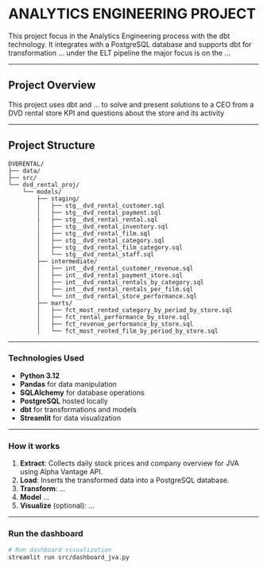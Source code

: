 # ANALYTICS ENGINEERING PROJECT

This project focus in the Analytics Engineering process with the dbt technology. It integrates with a PostgreSQL database and supports dbt for transformation ... under the ELT pipeline the major focus is on the ...

---

## Project Overview

This project uses dbt and ... to solve and present solutions to a CEO from a DVD rental store KPI and questions about the store and its activity

---

## Project Structure

```text
DVDRENTAL/
├── data/
├── src/
└── dvd_rental_proj/
    └── models/
        ├── staging/
        │   ├── stg__dvd_rental_customer.sql
        │   ├── stg__dvd_rental_payment.sql
        |   ├── stg__dvd_rental_rental.sql
        │   ├── stg__dvd_rental_inventory.sql
        │   ├── stg__dvd_rental_film.sql
        │   ├── stg__dvd_rental_category.sql
        │   ├── stg__dvd_rental_film_category.sql
        │   └── stg__dvd_rental_staff.sql
        ├── intermediate/
        │   ├── int__dvd_rental_customer_revenue.sql
        │   ├── int__dvd_rental_payment_store.sql
        │   ├── int__dvd_rental_rentals_by_category.sql
        │   ├── int__dvd_rental_rentals_per_film.sql
        │   └── int__dvd_rental_store_performance.sql
        ├── marts/
        │   ├── fct_most_rented_category_by_period_by_store.sql
        │   ├── fct_rental_performance_by_store.sql
        │   ├── fct_revenue_performance_by_store.sql
        │   └── fct_most_rented_film_by_period_by_store.sql        

```

---

### Technologies Used

- **Python 3.12**
- **Pandas** for data manipulation
- **SQLAlchemy** for database operations
- **PostgreSQL** hosted locally
- **dbt** for transformations and models
- **Streamlit** for data visualization

---

### How it works

1. **Extract**: Collects daily stock prices and company overview for JVA using Alpha Vantage API.
2. **Load**: Inserts the transformed data into a PostgreSQL database.
3. **Transform**: ...
4. **Model** ...
5. **Visualize** (optional): ...

---

### Run the dashboard

```bash
# Run dashboard visualization
streamlit run src/dashboard_jva.py
```

